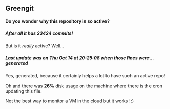 ## Greengit

#### Do you wonder why this repository is so active?

##### After all it has 23424 commits!

But is it *really* active? Well...

##### Last update was on Thu Oct 14 at 20:25:08 when those lines were... generated

Yes, generated, because it certainly helps a lot to have such an active repo!

Oh and there was **26%** disk usage on the machine
where there is the cron updating this file.

Not the best way to monitor a VM in the cloud but it works! :)
